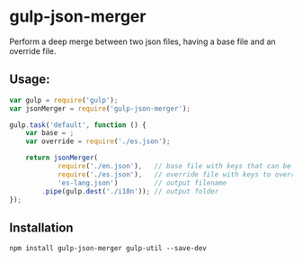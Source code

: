 # gulp-json-merger

Perform a deep merge between two json files, having a base file and an override file.

## Usage:

```javascript
var gulp = require('gulp');
var jsonMerger = require('gulp-json-merger');

gulp.task('default', function () {
    var base = ;        
    var override = require('./es.json');    

    return jsonMerger(
            require('./en.json'),   // base file with keys that can be overriden
            require('./es.json'),   // override file with keys to override
            'es-lang.json')         // output filename
        .pipe(gulp.dest('./i18n')); // output folder
});
```

## Installation

```shell
npm install gulp-json-merger gulp-util --save-dev
```
